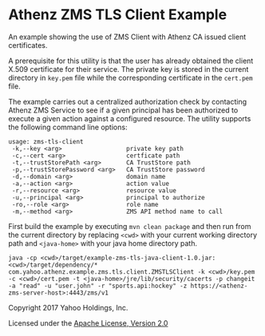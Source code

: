 # Athenz ZMS TLS Client Example

An example showing the use of ZMS Client with Athenz CA issued client certificates.

A prerequisite for this utility is that the user has already obtained
the client X.509 certificate for their service. The private key is
stored in the current directory in `key.pem` file while the corresponding
certificate in the `cert.pem` file.

The example carries out a centralized authorization check by contacting
Athenz ZMS Service to see if a given principal has been authorized to
execute a given action against a configured resource. The utility supports
the following command line options:

```
usage: zms-tls-client
 -k,--key <arg>                  private key path
 -c,--cert <arg>                 certficate path
 -t,--trustStorePath <arg>       CA TrustStore path
 -p,--trustStorePassword <arg>   CA TrustStore password
 -d,--domain <arg>               domain name
 -a,--action <arg>               action value
 -r,--resource <arg>             resource value
 -u,--principal <arg>            principal to authorize
 -ro,--role <arg>                role name
 -m,--method <arg>               ZMS API method name to call
```

First build the example by executing `mvn clean package` and then run
from the current directory by replacing `<cwd>` with your current working
directory path and `<java-home>` with your java home directory path.

```
java -cp <cwd>/target/example-zms-tls-java-client-1.0.jar:<cwd>/target/dependency/* com.yahoo.athenz.example.zms.tls.client.ZMSTLSClient -k <cwd>/key.pem -c <cwd>/cert.pem -t <java-home>/jre/lib/security/cacerts -p changeit -a "read" -u "user.john" -r "sports.api:hockey" -z https://<athenz-zms-server-host>:4443/zms/v1
```

Copyright 2017 Yahoo Holdings, Inc.

Licensed under the [Apache License, Version 2.0](http://www.apache.org/licenses/LICENSE-2.0)

